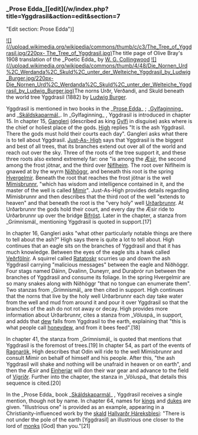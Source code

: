 ### \_Prose Edda\_[[edit](/w/index.php?title=Yggdrasil&action=edit&section=7
"Edit section: Prose Edda")]

[![](//upload.wikimedia.org/wikipedia/commons/thumb/c/c3/The\_Tree\_of\_Yggdrasil.jpg/220px-
The\_Tree\_of\_Yggdrasil.jpg)](/wiki/File:The\_Tree\_of\_Yggdrasil.jpg)The title
page of Olive Bray's 1908 translation of the \_Poetic Edda\_ by [W. G.
Collingwood](/wiki/W.\_G.\_Collingwood "W. G. Collingwood")
[![](//upload.wikimedia.org/wikipedia/commons/thumb/4/48/Die\_Nornen\_Urd%2C\_Werdanda%2C\_Skuld%2C\_unter\_der\_Welteiche\_Yggdrasil\_by\_Ludwig\_Burger.jpg/220px-
Die\_Nornen\_Urd%2C\_Werdanda%2C\_Skuld%2C\_unter\_der\_Welteiche\_Yggdrasil\_by\_Ludwig\_Burger.jpg)](/wiki/File:Die\_Nornen\_Urd,\_Werdanda,\_Skuld,\_unter\_der\_Welteiche\_Yggdrasil\_by\_Ludwig\_Burger.jpg)The
norns Urðr, Verðandi, and Skuld beneath the world tree Yggdrasil (1882) by
[Ludwig Burger](/wiki/Ludwig\_Burger "Ludwig Burger").

Yggdrasil is mentioned in two books in the \_[Prose Edda](/wiki/Prose\_Edda
"Prose Edda")\_ ; \_[Gylfaginning](/wiki/Gylfaginning "Gylfaginning")\_ and
\_[Skáldskaparmál](/wiki/Sk%C3%A1ldskaparm%C3%A1l "Skáldskaparmál")\_. In
\_Gylfaginning\_ , Yggdrasil is introduced in chapter 15. In chapter 15,
[Gangleri](/wiki/Gylfi "Gylfi") (described as king [Gylfi](/wiki/Gylfi
"Gylfi") in disguise) asks where is the chief or holiest place of the gods.
[High](/wiki/High,\_Just-As-High,\_and\_Third "High, Just-As-High, and Third")
replies "It is the ash Yggdrasil. There the gods must hold their courts each
day". Gangleri asks what there is to tell about Yggdrasil. [Just-As-
High](/wiki/High,\_Just-As-High,\_and\_Third "High, Just-As-High, and Third")
says that Yggdrasil is the biggest and best of all trees, that its branches
extend out over all of the world and reach out over the sky. Three of the
roots of the tree support it, and these three roots also extend extremely far:
one "is among the [Æsir](/wiki/%C3%86sir "Æsir"), the second among the frost
jötnar, and the third over [Niflheim](/wiki/Niflheim "Niflheim"). The root
over Niflheim is gnawed at by the wyrm
[Níðhöggr](/wiki/N%C3%AD%C3%B0h%C3%B6ggr "Níðhöggr"), and beneath this root is
the spring [Hvergelmir](/wiki/Hvergelmir "Hvergelmir"). Beneath the root that
reaches the frost jötnar is the well [Mímisbrunnr](/wiki/M%C3%ADmisbrunnr
"Mímisbrunnr"), "which has wisdom and intelligence contained in it, and the
master of the well is called [Mimir](/wiki/M%C3%ADmir "Mímir")". Just-As-High
provides details regarding Mímisbrunnr and then describes that the third root
of the well "extends to heaven" and that beneath the root is the "very holy"
well [Urðarbrunnr](/wiki/Ur%C3%B0arbrunnr "Urðarbrunnr"). At Urðarbrunnr the
gods hold their court, and every day the Æsir ride to Urðarbrunnr up over the
bridge [Bifröst](/wiki/Bifr%C3%B6st "Bifröst"). Later in the chapter, a stanza
from \_Grímnismál\_ mentioning Yggdrasil is quoted in support.[17]

In chapter 16, Gangleri asks "what other particularly notable things are there
to tell about the ash?" High says there is quite a lot to tell about. High
continues that an eagle sits on the branches of Yggdrasil and that it has much
knowledge. Between the eyes of the eagle sits a hawk called
[Veðrfölnir](/wiki/Ve%C3%B0rf%C3%B6lnir "Veðrfölnir"). A squirrel called
[Ratatoskr](/wiki/Ratatoskr "Ratatoskr") scurries up and down the ash
Yggdrasil carrying "malicious messages" between the eagle and Níðhöggr. Four
stags named Dáinn, Dvalinn, Duneyrr, and Duraþrór run between the branches of
Yggdrasil and consume its foliage. In the spring Hvergelmir are so many snakes
along with Níðhöggr "that no tongue can enumerate them". Two stanzas from
\_Grímnismál\_ are then cited in support. High continues that the norns that
live by the holy well Urðarbrunnr each day take water from the well and mud
from around it and pour it over Yggdrasil so that the branches of the ash do
not rot away or decay. High provides more information about Urðarbrunnr, cites
a stanza from \_Völuspá\_ in support, and adds that [dew](/wiki/Dew "Dew") falls
from Yggdrasil to the earth, explaining that "this is what people call
[honeydew](/wiki/Honeydew\_\(secretion\) "Honeydew \(secretion\)"), and from it
bees feed".[18]

In chapter 41, the stanza from \_Grímnismál\_ is quoted that mentions that
Yggdrasil is the foremost of trees.[19] In chapter 54, as part of the events
of [Ragnarök](/wiki/Ragnar%C3%B6k "Ragnarök"), High describes that Odin will
ride to the well Mímisbrunnr and consult Mímir on behalf of himself and his
people. After this, "the ash Yggdrasil will shake and nothing will be unafraid
in heaven or on earth", and then the Æsir and [Einherjar](/wiki/Einherjar
"Einherjar") will don their war gear and advance to the field of
[Vígríðr](/wiki/V%C3%ADgr%C3%AD%C3%B0r "Vígríðr"). Further into the chapter,
the stanza in \_Völuspá\_ that details this sequence is cited.[20]

In the \_Prose Edda\_ book \_[Skáldskaparmál](/wiki/Sk%C3%A1ldskaparm%C3%A1l
"Skáldskaparmál")\_ , Yggdrasil receives a single mention, though not by name.
In chapter 64, names for [kings](/wiki/King "King") and [dukes](/wiki/Duke
"Duke") are given. "Illustrious one" is provided as an example, appearing in a
Christianity-influenced work by the [skald](/wiki/Skald "Skald") [Hallvarðr
Háreksblesi](/wiki/Hallvar%C3%B0r\_H%C3%A1reksblesi "Hallvarðr Háreksblesi"):
"There is not under the pole of the earth [Yggdrasil] an illustrious one
closer to the lord of [monks](/wiki/Monk "Monk") [God] than you."[21]
